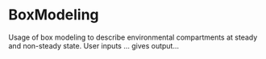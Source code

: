 # BoxModeling
Usage of box modeling to describe environmental compartments at steady and non-steady state. User inputs ... gives output... 
